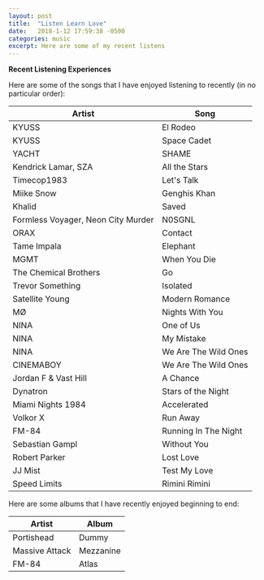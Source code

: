 ```yaml
---
layout: post
title:  "Listen Learn Love"
date:   2018-1-12 17:59:38 -0500
categories: music
excerpt: Here are some of my recent listens
---
```


**Recent Listening Experiences**

Here are some of the songs that I have enjoyed listening to recently (in no particular order):

|   Artist                  |   Song                     |
|---------------            |---------------             |
| KYUSS                     | El Rodeo                   |
| KYUSS                     | Space Cadet                |
| YACHT                     | SHAME                      |
| Kendrick Lamar, SZA       | All the Stars              |
| Timecop1983               | Let's Talk                 |
| Miike Snow                | Genghis Khan               |
| Khalid                    | Saved                      |
| Formless Voyager, Neon City Murder | N0SGNL            |
| ORAX                      | Contact                    |
| Tame Impala               | Elephant                   |
| MGMT                      | When You Die               |
| The Chemical Brothers     | Go                         |
| Trevor Something          | Isolated                   |
| Satellite Young           | Modern Romance             |
| MØ                        | Nights With You            |
| NINA                      | One of Us                  |
| NINA                      | My Mistake                 |
| NINA                      | We Are The Wild Ones       |
| CINEMABOY                 | We Are The Wild Ones       |
| Jordan F & Vast Hill      | A Chance                   |
| Dynatron                  | Stars of the Night         |
| Miami Nights 1984         | Accelerated                |
| Volkor X                  | Run Away                   |
| FM-84                     | Running In The Night       |
| Sebastian Gampl           | Without You                |
| Robert Parker             | Lost Love                  |
| JJ Mist                   | Test My Love               |
| Speed Limits              | Rimini Rimini              |

Here are some albums that I have recently enjoyed beginning to end:

|   Artist                                      |   Album              |
|---------------                                |---------------       |
| Portishead                                    | Dummy                |
| Massive Attack                                | Mezzanine            |
| FM-84                                         | Atlas                |
